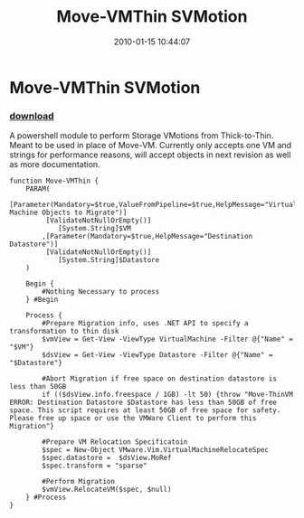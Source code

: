 ﻿---
pid:            1579
parent:         0
children:       
poster:         jgrote
title:          Move-VMThin SVMotion
date:           2010-01-15 10:44:07
description:    A powershell module to perform Storage VMotions from Thick-to-Thin. Meant to be used in place of Move-VM. Currently only accepts one VM and strings for performance reasons, will accept objects in next revision as well as more documentation.
format:         posh
---

# Move-VMThin SVMotion

### [download](1579.ps1)  

A powershell module to perform Storage VMotions from Thick-to-Thin. Meant to be used in place of Move-VM. Currently only accepts one VM and strings for performance reasons, will accept objects in next revision as well as more documentation.

```posh
function Move-VMThin {
    PARAM(
         [Parameter(Mandatory=$true,ValueFromPipeline=$true,HelpMessage="Virtual Machine Objects to Migrate")]
         [ValidateNotNullOrEmpty()]
            [System.String]$VM
        ,[Parameter(Mandatory=$true,HelpMessage="Destination Datastore")]
         [ValidateNotNullOrEmpty()]
            [System.String]$Datastore
    )
    
	Begin {
        #Nothing Necessary to process
	} #Begin
    
    Process {        
        #Prepare Migration info, uses .NET API to specify a transformation to thin disk
        $vmView = Get-View -ViewType VirtualMachine -Filter @{"Name" = "$VM"}
        $dsView = Get-View -ViewType Datastore -Filter @{"Name" = "$Datastore"}
        
        #Abort Migration if free space on destination datastore is less than 50GB
        if (($dsView.info.freespace / 1GB) -lt 50) {throw "Move-ThinVM ERROR: Destination Datastore $Datastore has less than 50GB of free space. This script requires at least 50GB of free space for safety. Please free up space or use the VMWare Client to perform this Migration"}

        #Prepare VM Relocation Specificatoin
        $spec = New-Object VMware.Vim.VirtualMachineRelocateSpec
        $spec.datastore =  $dsView.MoRef
        $spec.transform = "sparse"
        
        #Perform Migration
        $vmView.RelocateVM($spec, $null)
    } #Process
}
```
